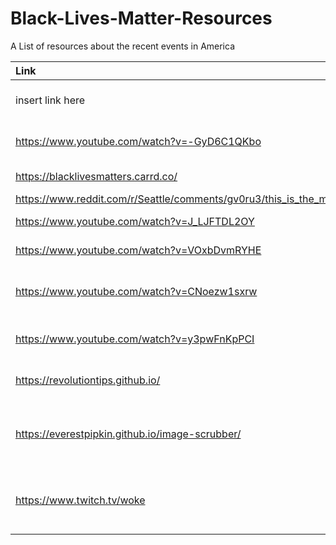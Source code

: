 # Black-Lives-Matter-Resources
A List of resources about the recent events in America

|Link | Description | Thanks to (optional) | 
| :---         |     :---       | :---       |
|  insert link here  | insert description here |  your name/link to thank you (optional)    | 
| https://www.youtube.com/watch?v=-GyD6C1QKbo  |   The movement from France   | https://twitter.com/SthelyP  |
|  https://blacklivesmatters.carrd.co/  |   Ways You Can Help   | https://twitter.com/FrancescoCiull4  |
| https://www.reddit.com/r/Seattle/comments/gv0ru3/this_is_the_moment_it_all_happened/ | Seattle | https://twitter.com/FrancescoCiull4 |
| https://www.youtube.com/watch?v=J_LJFTDL2OY | NBCLA News | https://twitter.com/FrancescoCiull4 | 
| https://www.youtube.com/watch?v=VOxbDvmRYHE | CNN 31 May 2020 |  https://twitter.com/FrancescoCiull4 |
| https://www.youtube.com/watch?v=CNoezw1sxrw | Police Officer kneels with protestors |  https://twitter.com/FrancescoCiull4 |
| https://www.youtube.com/watch?v=y3pwFnKpPCI | BBC News 30 May 2020 |  https://twitter.com/FrancescoCiull4 |
| https://revolutiontips.github.io/ | Resources for Protestors |
| https://everestpipkin.github.io/image-scrubber/ | A tool for anonymizing photographs taken at protests |
| https://www.twitch.tv/woke| channel streaming protests online across USA | 

